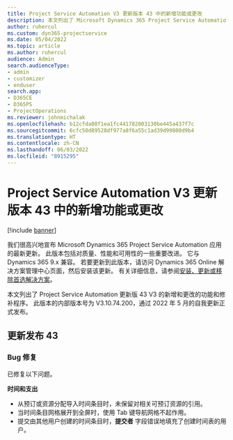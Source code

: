 ```yaml
---
title: Project Service Automation V3 更新版本 43 中的新增功能或更改
description: 本文列出了 Microsoft Dynamics 365 Project Service Automation 更新版 43 V3 中提供的功能和修补程序。
author: ruhercul
ms.custom: dyn365-projectservice
ms.date: 05/04/2022
ms.topic: article
ms.author: ruhercul
audience: Admin
search.audienceType:
- admin
- customizer
- enduser
search.app:
- D365CE
- D365PS
- ProjectOperations
ms.reviewer: johnmichalak
ms.openlocfilehash: b12cfda08f1ea1fc441782003130be445a437f7c
ms.sourcegitcommit: 6cfc50d89528df977a8f6a55c1ad39d99800d9b4
ms.translationtype: HT
ms.contentlocale: zh-CN
ms.lasthandoff: 06/03/2022
ms.locfileid: "8915295"
---
```

# <a name="whats-new-or-changed-in-project-service-automation-update-release-43-v3"></a>Project Service Automation V3 更新版本 43 中的新增功能或更改

[!include [banner](../includes/psa-now-project-operations.md)]

我们很高兴地宣布 Microsoft Dynamics 365 Project Service Automation 应用的最新更新。 此版本包括对质量、性能和可用性的一些重要改进。 它与 Dynamics 365 9.x 兼容。 若要更新到此版本，请访问 Dynamics 365 Online 解决方案管理中心页面，然后安装该更新。 有关详细信息，请参阅[安装、更新或移除首选解决方案](/power-platform/admin/install-remove-preferred-solution)。

本文列出了 Project Service Automation 更新版 43 V3 的新增和更改的功能和修补程序。 此版本的内部版本号为 V3.10.74.200，通过 2022 年 5 月的自我更新正式发布。

## <a name="update-release-43"></a>更新发布 43

### <a name="bug-fixes"></a>Bug 修复

已修复以下问题。


**时间和支出**

- 从预订或资源分配导入时间条目时，未保留对相关可预订资源的引用。
- 当时间条目网格展开到全屏时，使用 Tab 键导航网格不起作用。
- 提交由其他用户创建的时间条目时，**提交者** 字段错误地填充了创建时间表的用户。
